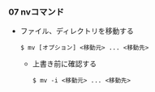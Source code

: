 ### 07 nvコマンド
- ファイル、ディレクトリを移動する
  ```
  $ mv [オプション] <移動元> ... <移動先>
  ```
  - 上書き前に確認する
    ```
    $ mv -i <移動元> ... <移動先>
    ```
